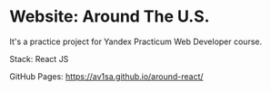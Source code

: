 # Website: Around The U.S.

It's a practice project for Yandex Practicum Web Developer course. 

Stack: React JS

GitHub Pages: https://av1sa.github.io/around-react/